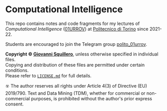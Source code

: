 Computational Intelligence
==========================

This repo contains notes and code fragments for my lectures of *Computational Intelligence* ([01URROV](https://didattica.polito.it/pls/portal30/gap.pkg_guide.viewGap?p_cod_ins=01URROV)) at [Politecnico di Torino](https://www.polito.it/) since 2021-22.

Students are encouraged to join the Telegram group [polito_01urrov](https://t.me/polito_01urrov).

**Copyright © [Giovanni Squillero](https://squillero.github.io/)**, unless otherwise specified in individual files.  
Copying and distribution of these files are permitted under certain conditions.  
Please refer to [`LICENSE.md`](./LICENSE.md) for full details.

:biohazard: The author reserves all rights under Article 4(3) of Directive (EU) 2019/790. Text and Data Mining (TDM), whether for commercial or non-commercial purposes, is prohibited without the author's prior express consent.